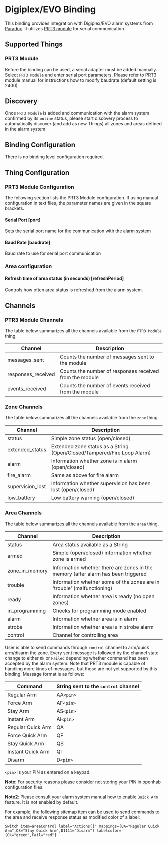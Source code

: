 # Digiplex/EVO Binding

This binding provides integration with Digiplex/EVO alarm systems from [Paradox](http://paradox.com).
It utilizes [PRT3 module](http://www.paradox.com/Products/default.asp?CATID=7&SUBCATID=75&PRD=234) for serial communication.

## Supported Things

### PRT3 Module

Before the binding can be used, a serial adapter must be added manually. Select `PRT3 Module` and enter serial port parameters. 
Please refer to PRT3 module manual for instructions how to modify baudrate (default setting is 2400)

## Discovery

Once `PRT3 Module` is added and communication with the alarm system confirmed by its `online` status, please start discovery process to automatically discover (and add as new Things) all zones and areas defined in the alarm system.


## Binding Configuration

There is no binding level configuration required.

## Thing Configuration

### PRT3 Module Configuration

The following section lists the PRT3 Module configuration. If using manual configuration in text files, the parameter names are given in the square brackets.

#### Serial Port [port]

Sets the serial port name for the communication with the alarm system

#### Baud Rate [baudrate]

Baud rate to use for serial port communication

### Area configuration

#### Refresh time of area status (in seconds) [refreshPeriod]

Controls how often area status is refreshed from the alarm system.

## Channels

### PTR3 Module Channels

The table below summarizes all the channels available from the `PTR3 Module` thing.

| Channel            | Description                                                             |
|--------------------|-------------------------------------------------------------------------|
| messages_sent      | Counts the number of messages sent to the module                        |
| responses_received | Counts the number of responses received from the module                 |
| events_received    | Counts the number of events received from the module                    |

### Zone Channels

The table below summarizes all the channels available from the `zone` thing.

| Channel          | Description                                                             |
|------------------|-------------------------------------------------------------------------|
| status           | Simple zone status (open/closed)                                        |
| extended_status  | Extended zone status as a String (Open/Closed/Tampered/Fire Loop Alarm) |
| alarm            | Information whether zone is in alarm (open/closed)                      |
| fire_alarm       | Same as above for fire alarm                                            |
| supervision_lost | Information whether supervision has been lost (open/closed)             |
| low_battery      | Low battery warning (open/closed)                                       |

### Area Channels

The table below summarizes all the channels available from the `area` thing.

| Channel          | Description                                                                       |
|------------------|-----------------------------------------------------------------------------------|
| status           | Area status available as a String                                                 |
| armed            | Simple (open/closed) information whether zone is armed                            |
| zone_in_memory   | Information whether there are zones in the memory (after alarm has been triggered |
| trouble          | Information whether some of the zones are in 'trouble' (malfunctioning)           |
| ready            | Information whether area is ready (no open zones)                                 |
| in_programming   | Checks for programming mode enabled                                               |
| alarm            | Information whether area is in alarm                                              |
| strobe           | Information whether area is in strobe alarm                                       |
| control          | Channel for controlling area                                                      |

User is able to send commands through `control` channel to arm/quick arm/disarm the zone.
Every sent message is followed by the channel state change to either `Ok` or `Failed` depending whether command has been accepted by the alarm system.
Note that PRT3 module is capable of handling more kinds of messages, but those are not yet supported by this binding.
Message format is as follows:

| Command           | String sent to the `control` channel |
|-------------------|--------------------------------------|
| Regular Arm       | AA`<pin>`                            |
| Force Arm         | AF`<pin>`                            |
| Stay Arm          | AS`<pin>`                            |
| Instant Arm       | AI`<pin>`                            |
| Regular Quick Arm | QA                                   |
| Force Quick Arm   | QF                                   |
| Stay Quick Arm    | QS                                   |
| Instant Quick Arm | QI                                   |
| Disarm            | D`<pin>`                             |

`<pin>` is your PIN as entered on a keypad.

**Note**: For security reasons please consider not storing your PIN in openhab configuration files.

**Note2**: Please consult your alarm system manual how to enable `Quick Arm` feature. It is not enabled by default.

For example, the following sitemap item can be used to send commands to the area and receive response status as modified color of a label:

```
Switch item=areaControl label="Actions[]" mappings=[QA="Regular Quick Arm",QS="Stay Quick Arm",D1111="Disarm"] labelcolor=[Ok="green",Fail="red"]
```